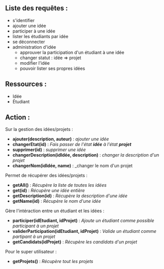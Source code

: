 
## Liste des requêtes :

- s'identifier
- ajouter une idée
- participer à une idée
- lister les étudiants par idée
- se déconnecter
- administration d'idée
	- approuver la participation d'un étudiant à une idée
	- changer statut : idée => projet
	- modifier l'idée
	- pouvoir lister ses propres idées

## Ressources :

- Idée
- Étudiant

## Action :

Sur la gestion des idées/projets : 

 - **ajouter(description, auteur)** : _ajouter une idée_
 - **changerEtat(id)** : _Fais passer de l'état **idée** à l'état **projet**_
 - **supprimer(id)** : _supprimer une idée_
 - **changerDescription(idIdée, description)** : _changer la description d'un projet_
 - **changerNom(idIdée, name)** : _changer le nom d'un projet
 
 Permet de récupérer des idées/projets :
 
 - **getAll()** : _Récupère la liste de toutes les idées_
 - **get(id)** : _Récupère une idée entière_
 - **getDescription(id)** : _Récupère la description d'une idée_
 - **getName(id)** : _Récupère le nom d'une idée_
 
 
 Gère l'intéraction entre un étudiant et les idées :
 
 - **participer(idEtudiant, idProjet)** : _Ajoute un étudiant comme possible participant à un projet_
 - **validerParticipation(idEtudiant, idProjet)** : _Valide un étudiant comme partipant à un projet_
 - **getCandidats(idProjet)** : _Récupère les candidats d'un projet_
 
 Pour le super utilisateur :
 
 - **getProjets()** : _Récupère tout les projets_